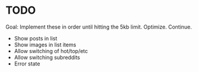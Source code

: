# TODO

Goal: Implement these in order until hitting the 5kb limit. Optimize. Continue.

* Show posts in list
* Show images in list items
* Allow switching of hot/top/etc
* Allow switching subreddits
* Error state
